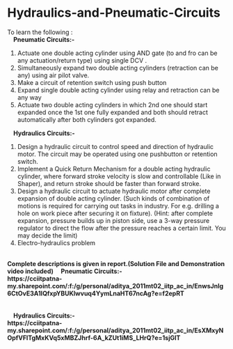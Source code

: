 # Hydraulics-and-Pneumatic-Circuits
To learn the following : <br>
<t><b>   &emsp;Pneumatic Circuits:-</b>
1. Actuate one double acting cylinder using AND gate (to and fro can be any actuation/return type) using single DCV . <br>
2. Simultaneously expand two double acting cylinders (retraction can be any) using air pilot valve. <br>
3. Make a circuit of retention switch using push button <br>
4. Expand single double acting cylinder using relay and retraction can be any way <br>
5. Actuate two double acting cylinders in which 2nd one should start expanded once the 1st one fully expanded and both should retract automatically after both cylinders got expanded.<br>
  
  <t><b>   &emsp;Hydraulics Circuits:-</b>
1. Design a hydraulic circuit to control speed and direction of hydraulic
motor. The circuit may be operated using one pushbutton or retention
switch. <br>
2. Implement a Quick Return Mechanism for a double acting hydraulic
cylinder, where forward stroke velocity is slow and controllable (Like in
Shaper), and return stroke should be faster than forward stroke.<br>
3. Design a hydraulic circuit to actuate hydraulic motor after complete
expansion of double acting cylinder. (Such kinds of combination of
motions is required for carrying out tasks in industry. For e.g. drilling a
hole on work piece after securing it on fixture). (Hint: after complete
expansion, pressure builds up in piston side, use a 3-way pressure
regulator to direct the flow after the pressure reaches a certain limit. You
may decide the limit)<br>
4. Electro-hydraulics problem 
<br>
    <b>Complete descriptions is given in report.(Solution File and Demonstration video included)</b)<br>
      <t><b>   &emsp;Pneumatic Circuits:-</b><br>
      https://cciitpatna-my.sharepoint.com/:f:/g/personal/aditya_2011mt02_iitp_ac_in/EnwsJnlg6CtOvE3A1lQfxpYBUKlwvuq4YymLnaHT67ncAg?e=f2epRT
      <br><br><br>
      <t><b>   &emsp;Hydraulics Circuits:-</b><br>
        https://cciitpatna-my.sharepoint.com/:f:/g/personal/aditya_2011mt02_iitp_ac_in/EsXMxyNOpfVFlTgMxKVq5xMBZJhrf-6A_kZUt1iMS_LHrQ?e=1sjGlT
